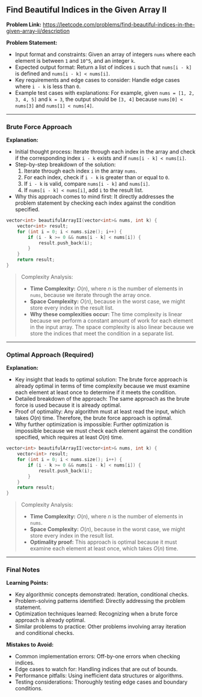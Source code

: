 ## Find Beautiful Indices in the Given Array II

**Problem Link:** https://leetcode.com/problems/find-beautiful-indices-in-the-given-array-ii/description

**Problem Statement:**
- Input format and constraints: Given an array of integers `nums` where each element is between `1` and `10^5`, and an integer `k`.
- Expected output format: Return a list of indices `i` such that `nums[i - k]` is defined and `nums[i - k] < nums[i]`.
- Key requirements and edge cases to consider: Handle edge cases where `i - k` is less than `0`.
- Example test cases with explanations: For example, given `nums = [1, 2, 3, 4, 5]` and `k = 3`, the output should be `[3, 4]` because `nums[0] < nums[3]` and `nums[1] < nums[4]`.

---

### Brute Force Approach

**Explanation:**
- Initial thought process: Iterate through each index in the array and check if the corresponding index `i - k` exists and if `nums[i - k] < nums[i]`.
- Step-by-step breakdown of the solution:
  1. Iterate through each index `i` in the array `nums`.
  2. For each index, check if `i - k` is greater than or equal to `0`.
  3. If `i - k` is valid, compare `nums[i - k]` and `nums[i]`.
  4. If `nums[i - k] < nums[i]`, add `i` to the result list.
- Why this approach comes to mind first: It directly addresses the problem statement by checking each index against the condition specified.

```cpp
vector<int> beautifulArrayII(vector<int>& nums, int k) {
    vector<int> result;
    for (int i = 0; i < nums.size(); i++) {
        if (i - k >= 0 && nums[i - k] < nums[i]) {
            result.push_back(i);
        }
    }
    return result;
}
```

> Complexity Analysis:
> - **Time Complexity:** $O(n)$, where $n$ is the number of elements in `nums`, because we iterate through the array once.
> - **Space Complexity:** $O(n)$, because in the worst case, we might store every index in the result list.
> - **Why these complexities occur:** The time complexity is linear because we perform a constant amount of work for each element in the input array. The space complexity is also linear because we store the indices that meet the condition in a separate list.

---

### Optimal Approach (Required)

**Explanation:**
- Key insight that leads to optimal solution: The brute force approach is already optimal in terms of time complexity because we must examine each element at least once to determine if it meets the condition.
- Detailed breakdown of the approach: The same approach as the brute force is used because it is already optimal.
- Proof of optimality: Any algorithm must at least read the input, which takes $O(n)$ time. Therefore, the brute force approach is optimal.
- Why further optimization is impossible: Further optimization is impossible because we must check each element against the condition specified, which requires at least $O(n)$ time.

```cpp
vector<int> beautifulArrayII(vector<int>& nums, int k) {
    vector<int> result;
    for (int i = 0; i < nums.size(); i++) {
        if (i - k >= 0 && nums[i - k] < nums[i]) {
            result.push_back(i);
        }
    }
    return result;
}
```

> Complexity Analysis:
> - **Time Complexity:** $O(n)$, where $n$ is the number of elements in `nums`.
> - **Space Complexity:** $O(n)$, because in the worst case, we might store every index in the result list.
> - **Optimality proof:** This approach is optimal because it must examine each element at least once, which takes $O(n)$ time.

---

### Final Notes

**Learning Points:**
- Key algorithmic concepts demonstrated: Iteration, conditional checks.
- Problem-solving patterns identified: Directly addressing the problem statement.
- Optimization techniques learned: Recognizing when a brute force approach is already optimal.
- Similar problems to practice: Other problems involving array iteration and conditional checks.

**Mistakes to Avoid:**
- Common implementation errors: Off-by-one errors when checking indices.
- Edge cases to watch for: Handling indices that are out of bounds.
- Performance pitfalls: Using inefficient data structures or algorithms.
- Testing considerations: Thoroughly testing edge cases and boundary conditions.